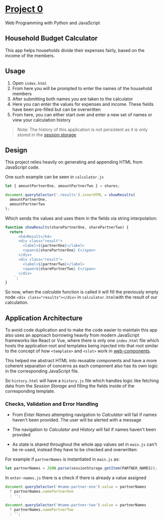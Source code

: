 # [Project 0](https://docs.cs50.net/web/2020/x/projects/0/project0.html)

Web Programming with Python and JavaScript


## Household Budget Calculator

This app helps households divide their expenses fairly, based on the income of the members.

## Usage

1. Open `index.html`
2. From here you will be prompted to enter the names of the household members
3. After submitting both names you are taken to the calculator
4. Here you can enter the values for expenses and income. These fields have been pre-filled but can be overwritten
5. From here, you can either start over and enter a new set of names or view your calculation history

> Note: The history of this application is not persistent as it is only stored in the [session storage](https://developer.mozilla.org/en-US/docs/Web/API/Window/sessionStorage)

## Design

This project relies heavily on generating and appending HTML from JavaScript code.

One such example can be seen in `calculator.js`

```javascript
let { amountPartnerOne, amountPartnerTwo } = shares;

document.querySelector('.results').innerHTML = showResults(
  amountPartnerOne,
  amountPartnerTwo
);
```

Which sends the values and uses them in the fields via string interpolation:

```javascript
function showResults(sharePartnerOne, sharePartnerTwo) {
  return `
      <h4>Result</h4>
      <div class="result">
        <label>${partnerOne}</label>
        <span>${sharePartnerOne} €</span>
      </div>
      <div class="result">
        <label>${partnerTwo}</label>
        <span>${sharePartnerTwo} €</span>
      </div>
    `;
}
```

So now, when the _calculate_ function is called it will fill the previously empty node `<div class="results"></div>` in `calculator.html`with the result of our calculation.

## Application Architecture

To avoid code duplication and to make the code easier to maintain this app also uses an approach borrowing heavily from modern JavaScript frameworks like React or Vue, where there is only one `index.html` file which hosts the application root and templates being injected into that root similar to the concept of how `<template>` and `<slot>` work in [web-components](https://developer.mozilla.org/en-US/docs/Web/Web_Components/Using_templates_and_slots).

This helped me abstract HTML into reusable components and have a more coherent separation of concerns as each component also has its own logic in the corresponding JavaScript file.

So `history.html` will have a `history.js` file which handles logic like fetching data from the _Session Storage_ and filling the fields inside of the corresponding template.

### Checks, Validation and Error Handling

- From _Enter Names_ attempting navigation to _Calculator_ will fail if names haven't been provided. The user will be alerted with a message

- The navigation to _Calculator_ and _History_ will fail if names haven't been provided

- As state is shared throughout the whole app values set in `main.js` can't be re-used, instead they have to be checked and overwritten:

For example if `partnerNames` is instantiated in `main.js` as:

```javascript
let partnerNames = JSON.parse(sessionStorage.getItem(PARTNER_NAMES));
```

In `enter-names.js` there is a check if there is already a value assigned

```javascript
document.querySelector('#name-partner-one').value = partnerNames
  ? partnerNames.namePartnerOne
  : '';

document.querySelector('#name-partner-two').value = partnerNames
  ? partnerNames.namePartnerTwo
  : '';
```
